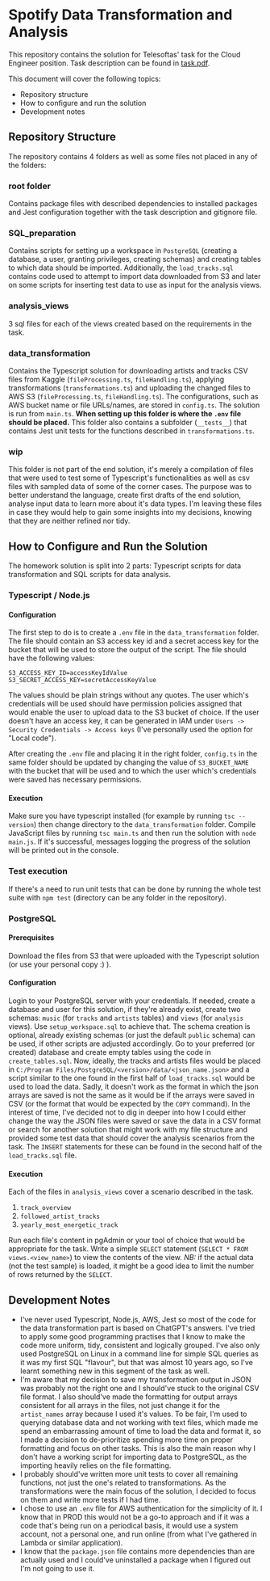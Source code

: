 # Spotify Data Transformation and Analysis
This repository contains the solution for Telesoftas' task for the Cloud Engineer position.
Task description can be found in [task.pdf](task.pdf).

This document will cover the following topics:
- Repository structure
- How to configure and run the solution
- Development notes

## Repository Structure
The repository contains 4 folders as well as some files not placed in any of the folders:

### root folder
Contains package files with described dependencies to installed packages and Jest configuration together with the task description and gitignore file.

### SQL_preparation
Contains scripts for setting up a workspace in `PostgreSQL` (creating a database, a user, granting privileges, creating schemas) and creating tables to which data should be imported. Additionally, the `load_tracks.sql` contains code used to attempt to import data downloaded from S3 and later on some scripts for inserting test data to use as input for the analysis views.

### analysis_views
3 sql files for each of the views created based on the requirements in the task.

### data_transformation
Contains the Typescript solution for downloading artists and tracks CSV files from Kaggle (`fileProcessing.ts`, `fileHandling.ts`), applying transformations (`transformations.ts`) and uploading the changed files to AWS S3 (`fileProcessing.ts`, `fileHandling.ts`). The configurations, such as AWS bucket name or file URLs/names, are stored in `config.ts`. The solution is run from `main.ts`.
**When setting up this folder is where the `.env` file should be placed.**
This folder also contains a subfolder (`__tests__`) that contains Jest unit tests for the functions described in `transformations.ts`.

### wip
This folder is not part of the end solution, it's merely a compilation of files that were used to test some of Typescript's functionalities as well as csv files with sampled data of some of the corner cases. The purpose was to better understand the language, create first drafts of the end solution, analyse input data to learn more about it's data types. I'm leaving these files in case they would help to gain some insights into my decisions, knowing that they are neither refined nor tidy.

## How to Configure and Run the Solution
The homework solution is split into 2 parts: Typescript scripts for data transformation and SQL scripts for data analysis.
### Typescript / Node.js
#### Configuration
The first step to do is to create a `.env` file in the `data_transformation` folder. The file should contain an S3 access key id and a secret access key for the bucket that will be used to store the output of the script.
The file should have the following values:
```
S3_ACCESS_KEY_ID=accessKeyIdValue
S3_SECRET_ACCESS_KEY=secretAccessKeyValue
```
The values should be plain strings without any quotes. The user which's credentials will be used should have permission policies assigned that would enable the user to upload data to the S3 bucket of choice. If the user doesn't have an access key, it can be generated in IAM under `Users -> Security Credentials -> Access keys` (I've personally used the option for "Local code"). 

After creating the `.env` file and placing it in the right folder, `config.ts` in the same folder should be updated by changing the value of `S3_BUCKET_NAME` with the bucket that will be used and to which the user which's credentials were saved has necessary permissions.
#### Execution
Make sure you have typescript installed (for example by running `tsc --version`) then change directory to the `data_transformation` folder. Compile JavaScript files by running `tsc main.ts` and then run the solution with `node main.js`. If it's successful, messages logging the progress of the solution will be printed out in the console.
### Test execution
If there's a need to run unit tests that can be done by running the whole test suite with `npm test` (directory can be any folder in the repository). 

### PostgreSQL
#### Prerequisites
Download the files from S3 that were uploaded with the Typescript solution (or use your personal copy :) ).
#### Configuration
Login to your PostgreSQL server with your credentials. If needed, create a database and user for this solution, if they're already exist, create two schemas: `music` (for `tracks` and `artists` tables) and `views` (for `analysis` views). Use `setup_workspace.sql` to achieve that.
The schema creation is optional, already existing schemas (or just the default `public` schema) can be used, if other scripts are adjusted accordingly.
Go to your preferred (or created) database and create empty tables using the code in `create_tables.sql`.
Now, ideally, the tracks and artists files would be placed in `C:/Program Files/PostgreSQL/<version>/data/<json_name.json>` and a script similar to the one found in the first half of `load_tracks.sql` would be used to load the data. Sadly, it doesn't work as the format in which the json arrays are saved is not the same as it would be if the arrays were saved in CSV (or the format that would be expected by the `COPY` command). In the interest of time, I've decided not to dig in deeper into how I could either change the way the JSON files were saved or save the data in a CSV format or search for another solution that might work with my file structure and provided some test data that should cover the analysis scenarios from the task. The `INSERT` statements for these can be found in the second half of the `load_tracks.sql` file.
#### Execution
Each of the files in `analysis_views` cover a scenario described in the task. 
1. `track_overview`
2. `followed_artist_tracks`
3. `yearly_most_energetic_track`

Run each file's content in pgAdmin or your tool of choice that would be appropriate for the task. Write a simple `SELECT` statement (`SELECT * FROM views.<view_name>`) to view the contents of the view. *NB:* if the actual data (not the test sample) is loaded, it might be a good idea to limit the number of rows returned by the `SELECT`.

## Development Notes
- I've never used Typescript, Node.js, AWS, Jest so most of the code for the data transformation part is based on ChatGPT's answers. I've tried to apply some good programming practises that I know to make the code more uniform, tidy, consistent and logically grouped. I've also only used PostgreSQL on Linux in a command line for simple SQL queries as it was my first SQL "flavour", but that was almost 10 years ago, so I've learnt something new in this segment of the task as well. 
- I'm aware that my decision to save my transformation output in JSON was probably not the right one and I should've stuck to the original CSV file format. I also should've made the formatting for output arrays consistent for all arrays in the files, not just change it for the `artist_names` array because I used it's values. To be fair, I'm used to querying database data and not working with text files, which made me spend an embarrassing amount of time to load the data and format it, so I made a decision to de-prioritize spending more time on proper formatting and focus on other tasks. This is also the main reason why I don't have a working script for importing data to PostgreSQL, as the importing heavily relies on the file formatting.
- I probably should've written more unit tests to cover all remaining functions, not just the one's related to transformations. As the transformations were the main focus of the solution, I decided to focus on them and write more tests if I had time.
- I chose to use an `.env` file for AWS authentication for the simplicity of it. I know that in PROD this would not be a go-to approach and if it was a code that's being run on a periodical basis, it would use a system account, not a personal one, and run online (from what I've gathered in Lambda or similar application).
- I know that the `package.json` file contains more dependencies than are actually used and I could've uninstalled a package when I figured out I'm not going to use it.
